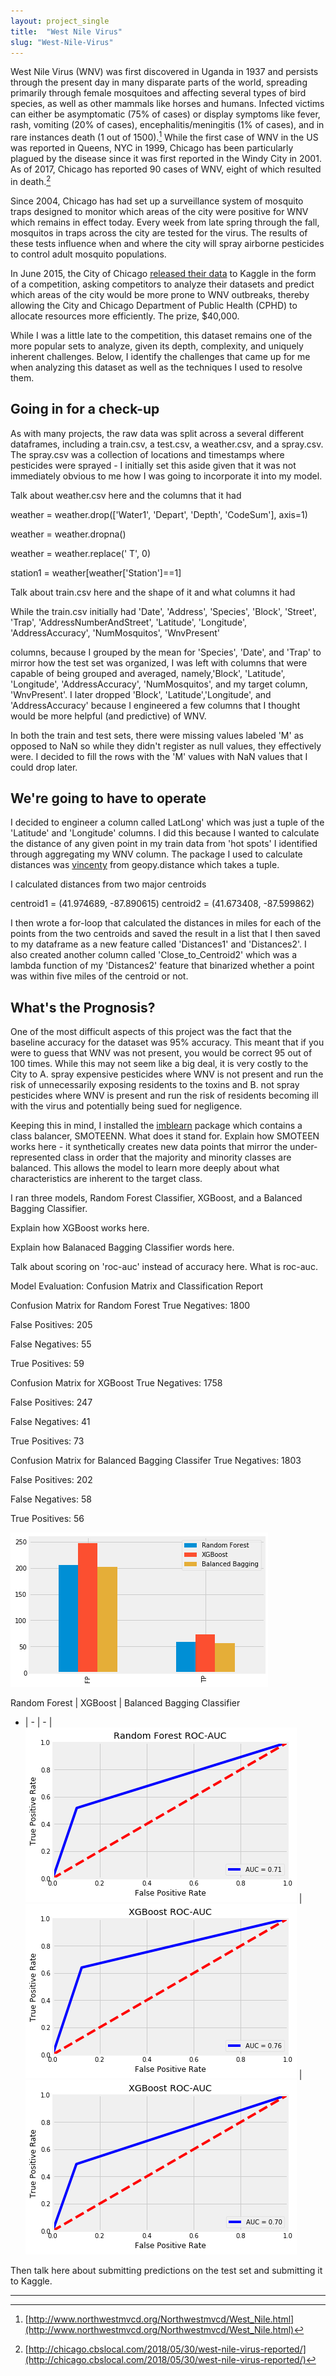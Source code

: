 ```yaml
---
layout: project_single
title:  "West Nile Virus"
slug: "West-Nile-Virus"
---
```

West Nile Virus (WNV) was first discovered in Uganda in 1937 and persists through the present day in many disparate parts of the world, spreading primarily through female mosquitoes and affecting several types of bird species, as well as other mammals like horses and humans.  Infected victims can either be asymptomatic (75% of cases) or display symptoms like fever, rash, vomiting (20% of cases), encephalitis/meningitis (1% of cases), and in rare instances death (1 out of 1500).[^1]  While the first case of WNV in the US was reported in Queens, NYC in 1999, Chicago has been particularly plagued by the disease since it was first reported in the Windy City in 2001.  As of 2017, Chicago has reported 90 cases of WNV, eight of which resulted in death.[^2]  

Since 2004, Chicago has had set up a surveillance system of mosquito traps designed to monitor which areas of the city were positive for WNV which remains in effect today.  Every week from late spring through the fall, mosquitos in traps across the city are tested for the virus. The results of these tests influence when and where the city will spray airborne pesticides to control adult mosquito populations.

In June 2015, the City of Chicago [released their data](https://www.kaggle.com/c/predict-west-nile-virus) to Kaggle in the form of a competition, asking competitors to analyze their datasets and predict which areas of the city would be more prone to WNV outbreaks, thereby allowing the City and Chicago Department of Public Health (CPHD) to allocate resources more efficiently.  The prize, $40,000.

While I was a little late to the competition, this dataset remains one of the more popular sets to analyze, given its depth, complexity, and uniquely inherent challenges.  Below, I identify the challenges that came up for me when analyzing this dataset as well as the techniques I used to resolve them.

## Going in for a check-up

As with many projects, the raw data was split across a several different dataframes, including a train.csv, a test.csv, a weather.csv, and a spray.csv.  The spray.csv was a collection of locations and timestamps where pesticides were sprayed - I initially set this aside given that it was not immediately obvious to me how I was going to incorporate it into my model.  

Talk about weather.csv here and the columns that it had

weather = weather.drop(['Water1', 'Depart', 'Depth', 'CodeSum'], axis=1)

weather = weather.dropna()

weather = weather.replace('  T', 0)

station1 = weather[weather['Station']==1]




Talk about train.csv here and the shape of it and what columns it had

While the train.csv initially had 'Date', 'Address', 'Species', 'Block', 'Street', 'Trap',
       'AddressNumberAndStreet', 'Latitude', 'Longitude', 'AddressAccuracy',
       'NumMosquitos', 'WnvPresent'

columns, because I grouped by the mean for 'Species', 'Date', and 'Trap' to mirror how the test set was organized, I was left with columns that were capable of being grouped and averaged, namely,'Block', 'Latitude', 'Longitude', 'AddressAccuracy', 'NumMosquitos', and my target column, 'WnvPresent'.  I later dropped 'Block', 'Latitude','Longitude', and 'AddressAccuracy' because I engineered a few columns that I thought would be more helpful (and predictive) of WNV.

In both the train and test sets, there were missing values labeled 'M' as opposed to NaN so while they didn't register as null values, they effectively were.  I decided to fill the rows with the 'M' values with NaN values that I could drop later.






## We're going to have to operate

I decided to engineer a column called LatLong' which was just a tuple of the 'Latitude' and 'Longitude' columns.  I did this because I wanted to calculate the distance of any given point in my train data from 'hot spots' I identified through aggregating my WNV column.  The package I used to calculate distances was [vincenty](https://pypi.org/project/vincenty/) from geopy.distance which takes a tuple.

I calculated distances from two major centroids

centroid1 = (41.974689, -87.890615)
centroid2 = (41.673408, -87.599862)

I then wrote a for-loop that calculated the distances in miles for each of the points from the two centroids and saved the result in a list that I then saved to my dataframe as a new feature called 'Distances1' and 'Distances2'.  I also created another column called 'Close_to_Centroid2' which was a lambda function of my 'Distances2' feature that binarized whether a point was within five miles of the centroid or not.





## What's the Prognosis?

One of the most difficult aspects of this project was the fact that the baseline accuracy for the dataset was 95% accuracy.  This meant that if you were to guess that WNV was not present, you would be correct 95 out of 100 times.  While this may not seem like a big deal, it is very costly to the City to A. spray expensive pesticides where WNV is not present and run the risk of unnecessarily exposing residents to the toxins and B. not spray pesticides where WNV is present and run the risk of residents becoming ill with the virus and potentially being sued for negligence.

Keeping this in mind, I installed the [imblearn](http://contrib.scikit-learn.org/imbalanced-learn/stable/api.html) package which contains a class balancer, SMOTEENN.  What does it stand for. Explain how SMOTEEN works here - it synthetically creates new data points that mirror the under-represented class in order that the majority and minority classes are balanced.  This allows the model to learn more deeply about what characteristics are inherent to the target class.

I ran three models, Random Forest Classifier, XGBoost, and a Balanced Bagging Classifier.

Explain how XGBoost works here.

Explain how Balanaced Bagging Classifier words here.

Talk about scoring on 'roc-auc' instead of accuracy here.  What is roc-auc.

Model Evaluation: Confusion Matrix and Classification Report

Confusion Matrix for Random Forest
True Negatives: 1800

False Positives: 205

False Negatives: 55

True Positives: 59

Confusion Matrix for XGBoost
True Negatives: 1758

False Positives: 247

False Negatives: 41

True Positives: 73

Confusion Matrix for Balanced Bagging Classifer
True Negatives: 1803

False Positives: 202

False Negatives: 58

True Positives: 56

![wnv-confusion.png](/static/img/wnv-confusion.png)




Random Forest | XGBoost | Balanced Bagging Classifier
- | - | - |
![rf-rocauc.png](/static/img/rf-rocauc.png) | ![xgb-rocauc.png](/static/img/xgb-rocauc.png) | ![bbc-rocauc.png](/static/img/bbc-rocauc.png)

Then talk here about submitting predictions on the test set and submitting it to Kaggle.


---
[^1]: [http://www.northwestmvcd.org/Northwestmvcd/West_Nile.html](http://www.northwestmvcd.org/Northwestmvcd/West_Nile.html)
[^2]: [http://chicago.cbslocal.com/2018/05/30/west-nile-virus-reported/](http://chicago.cbslocal.com/2018/05/30/west-nile-virus-reported/)
